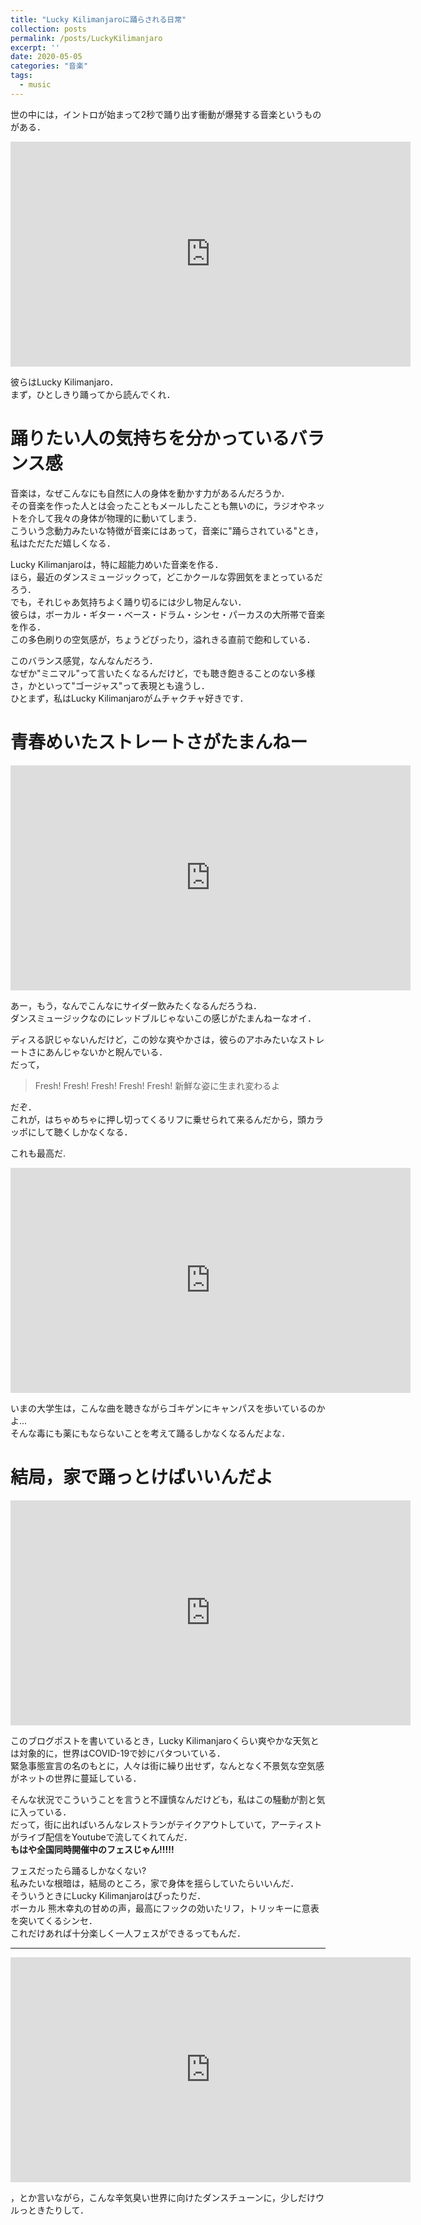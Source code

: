 ```yaml
---
title: "Lucky Kilimanjaroに踊らされる日常"
collection: posts
permalink: /posts/LuckyKilimanjaro
excerpt: ''
date: 2020-05-05
categories: "音楽"
tags:
  - music
---
```


世の中には，イントロが始まって2秒で踊り出す衝動が爆発する音楽というものがある．

<iframe width="640" height="360" src="https://www.youtube.com/embed/LYe5Vyyv6VM" frameborder="0" allow="accelerometer; autoplay; encrypted-media; gyroscope; picture-in-picture" allowfullscreen></iframe>

彼らはLucky Kilimanjaro．  
まず，ひとしきり踊ってから読んでくれ．

# 踊りたい人の気持ちを分かっているバランス感

音楽は，なぜこんなにも自然に人の身体を動かす力があるんだろうか．  
その音楽を作った人とは会ったこともメールしたことも無いのに，ラジオやネットを介して我々の身体が物理的に動いてしまう．  
こういう念動力みたいな特徴が音楽にはあって，音楽に"踊らされている"とき，私はただただ嬉しくなる．

Lucky Kilimanjaroは，特に超能力めいた音楽を作る．  
ほら，最近のダンスミュージックって，どこかクールな雰囲気をまとっているだろう．  
でも，それじゃあ気持ちよく踊り切るには少し物足んない．  
彼らは，ボーカル・ギター・ベース・ドラム・シンセ・パーカスの大所帯で音楽を作る．  
この多色刷りの空気感が，ちょうどぴったり，溢れきる直前で飽和している．  

このバランス感覚，なんなんだろう．  
なぜか"ミニマル"って言いたくなるんだけど，でも聴き飽きることのない多様さ，かといって"ゴージャス"って表現とも違うし．  
ひとまず，私はLucky Kilimanjaroがムチャクチャ好きです．

# 青春めいたストレートさがたまんねー

<iframe width="640" height="360" src="https://www.youtube.com/embed/KbvWtiPOLyA" frameborder="0" allow="accelerometer; autoplay; encrypted-media; gyroscope; picture-in-picture" allowfullscreen></iframe>

あー，もう，なんでこんなにサイダー飲みたくなるんだろうね．  
ダンスミュージックなのにレッドブルじゃないこの感じがたまんねーなオイ．  

ディスる訳じゃないんだけど，この妙な爽やかさは，彼らのアホみたいなストレートさにあんじゃないかと睨んでいる．  
だって，

> Fresh! Fresh! Fresh! Fresh! Fresh!
> 新鮮な姿に生まれ変わるよ

だぞ．  
これが，はちゃめちゃに押し切ってくるリフに乗せられて来るんだから，頭カラッポにして聴くしかなくなる．  

これも最高だ.

<iframe width="640" height="360" src="https://www.youtube.com/embed/0lpgYMMupVA" frameborder="0" allow="accelerometer; autoplay; encrypted-media; gyroscope; picture-in-picture" allowfullscreen></iframe>

いまの大学生は，こんな曲を聴きながらゴキゲンにキャンパスを歩いているのかよ...  
そんな毒にも薬にもならないことを考えて踊るしかなくなるんだよな．

# 結局，家で踊っとけばいいんだよ

<iframe width="640" height="360" src="https://www.youtube.com/embed/WImCkPUEBmU" frameborder="0" allow="accelerometer; autoplay; encrypted-media; gyroscope; picture-in-picture" allowfullscreen></iframe>

このブログポストを書いているとき，Lucky Kilimanjaroくらい爽やかな天気とは対象的に，世界はCOVID-19で妙にバタついている．  
緊急事態宣言の名のもとに，人々は街に繰り出せず，なんとなく不景気な空気感がネットの世界に蔓延している．  

そんな状況でこういうことを言うと不謹慎なんだけども，私はこの騒動が割と気に入っている．  
だって，街に出ればいろんなレストランがテイクアウトしていて，アーティストがライブ配信をYoutubeで流してくれてんだ．  
**もはや全国同時開催中のフェスじゃん!!!!!**

フェスだったら踊るしかなくない?  
私みたいな根暗は，結局のところ，家で身体を揺らしていたらいいんだ．  
そういうときにLucky Kilimanjaroはぴったりだ．  
ボーカル 熊木幸丸の甘めの声，最高にフックの効いたリフ，トリッキーに意表を突いてくるシンセ．  
これだけあれば十分楽しく一人フェスができるってもんだ．

---

<iframe width="640" height="360" src="https://www.youtube.com/embed/C5SHFXA9tdA" frameborder="0" allow="accelerometer; autoplay; encrypted-media; gyroscope; picture-in-picture" allowfullscreen></iframe>

，とか言いながら，こんな辛気臭い世界に向けたダンスチューンに，少しだけウルっときたりして．
